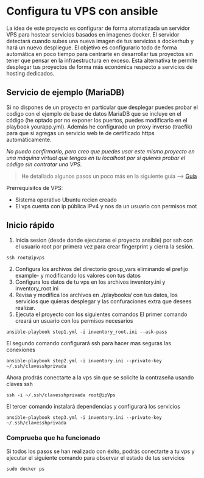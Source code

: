 # Configura tu VPS con ansible

La idea de este proyecto es configurar de forma atomatizada un servidor VPS para hostear servicios basados en imagenes docker. El servidor detectará cuando subes una nueva imagen de tus servicios a dockerhub y hará un nuevo despliegue. El objetivo es configurarlo todo de forma automática en poco tiempo para centrarte en desarrollar tus proyectos sin tener que pensar en la infraestructura en exceso. Esta alternativa te permite desplegar tus proyectos de forma más económica respecto a servicios de hosting dedicados. 

## Servicio de ejemplo (MariaDB)

Si no dispones de un proyecto en particular que desplegar puedes probar el codigo con el ejemplo de base de datos MariaDB que se incluye en el código (he optado por no exponer los puertos, puedes modificarlo en el playbook yourapp.yml). Además he configurado un proxy inverso (traefik) para que si agregas un servicio web te de certificado https automáticamente.

*No puedo confirmarlo, pero creo que puedes usar este mismo proyecto en una máquina virtual que tengas en tu localhost por si quieres probar el código sin contratar una VPS.*

> He detallado algunos pasos un poco más en la siguiente guía --> [Guía](https://app.gitbook.com/o/zhiwD9T7aIpHje3tHOwR/s/RDpGUpgtYFiJN3RSO60J/guias/configura-tu-vps-para-ci-cd) 

Prerrequisitos de VPS:
- Sistema operativo Ubuntu recien creado
- El vps cuenta con ip pública IPv4 y nos da un usuario con permisos root

## Inicio rápido
1. Inicia sesion (desde donde ejecutaras el proyecto ansible) por ssh con el usuario root por primera vez para crear fingerprint y cierra la sesión.
```
ssh root@ipvps
```
2. Configura los archivos del directorio group_vars eliminando el prefijo example- y modificando los valores con tus datos
3. Configura los datos de tu vps en los archivos inventory.ini y inventory_root.ini
4. Revisa y modifica los archivos en ./playbooks/ con tus datos, los servicios que quieras desplegar y las confuraciones extra que desees realizar.
5. Ejecuta el proyecto con los siguientes comandos
El primer comando creará un usuario con los permisos necesarios
```
ansible-playbook step1.yml -i inventory_root.ini --ask-pass
```
El segundo comando configurará ssh para hacer mas seguras las conexiones
```
ansible-playbook step2.yml -i inventory.ini --private-key ~/.ssh/clavesshprivada
```
Ahora prodrás conectarte a la vps sin que se solicite la contraseña usando claves ssh
```
ssh -i ~/.ssh/clavesshprivada root@ipVps
```
El tercer comando instalará dependencias y configurará los servicios
```
ansible-playbook step3.yml -i inventory.ini --private-key ~/.ssh/clavesshprivada
```
### Comprueba que ha funcionado
Si todos los pasos se han realizado con éxito, podrás conectarte a tu vps y ejecutar el siguiente comando para observar el estado de tus servicios

```
sudo docker ps
```
